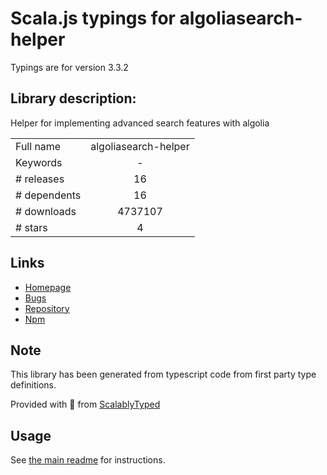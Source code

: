 
# Scala.js typings for algoliasearch-helper

Typings are for version 3.3.2

## Library description:
Helper for implementing advanced search features with algolia

|                    |                 |
| ------------------ | :-------------: |
| Full name          | algoliasearch-helper |
| Keywords           | - |
| # releases         | 16 |
| # dependents       | 16 |
| # downloads        | 4737107 |
| # stars            | 4 |

## Links
- [Homepage](https://community.algolia.com/algoliasearch-helper-js/)
- [Bugs](https://github.com/algolia/algoliasearch-helper-js/issues)
- [Repository](https://github.com/algolia/algoliasearch-helper-js)
- [Npm](https://www.npmjs.com/package/algoliasearch-helper)
    


## Note
This library has been generated from typescript code from first party type definitions.

Provided with :purple_heart: from [ScalablyTyped](https://github.com/oyvindberg/ScalablyTyped)

## Usage
See [the main readme](../../readme.md) for instructions.


